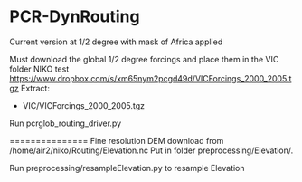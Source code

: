 PCR-DynRouting
===============
Current version at 1/2 degree with mask of Africa applied

Must download the global 1/2 degree forcings and place them in the VIC folder NIKO test
https://www.dropbox.com/s/xm65nym2pcgd49d/VICForcings_2000_2005.tgz
Extract: 
- VIC/VICForcings_2000_2005.tgz

Run pcrglob_routing_driver.py

===============
Fine resolution DEM download from /home/air2/niko/Routing/Elevation.nc
Put in folder preprocessing/Elevation/.

Run preprocessing/resampleElevation.py to resample Elevation
